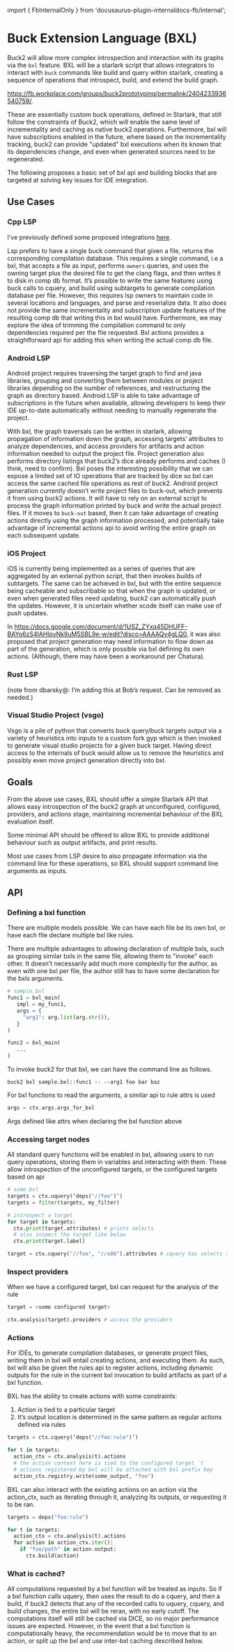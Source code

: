 import { FbInternalOnly } from 'docusaurus-plugin-internaldocs-fb/internal';

# Buck Extension Language (BXL)

Buck2 will allow more complex introspection and interaction with its graphs via
the `bxl` feature. BXL will be a starlark script that allows integrators to
interact with `buck` commands like build and query within starlark, creating a
sequence of operations that introspect, build, and extend the build graph.

<FbInternalOnly>

https://fb.workplace.com/groups/buck2prototyping/permalink/2404233936540759/.

</FbInternalOnly>

These are essentially custom buck operations, defined in Starlark, that still
follow the constraints of Buck2, which will enable the same level of
incrementality and caching as native buck2 operations. Furthermore, bxl will
have subscriptions enabled in the future, where based on the incrementality
tracking, buck2 can provide "updated" bxl executions when its known that its
dependencies change, and even when generated sources need to be regenerated.

The following proposes a basic set of bxl api and building blocks that are
targeted at solving key issues for IDE integration.

## Use Cases

### Cpp LSP

<FbInternalOnly>

I’ve previously defined some proposed integrations
[here](https://docs.google.com/document/d/1jyehtuQ236rtwq2yyLnLmsIgBOctuAm9eoqx95TCO4I/edit).

</FbInternalOnly>

Lsp prefers to have a single buck command that given a file, returns the
corresponding compilation database. This requires a single command, i.e a bxl,
that accepts a file as input, performs `owners` queries, and uses the owning
target plus the desired file to get the clang flags, and then writes it to disk
in comp db format. It’s possible to write the same features using buck calls to
cquery, and build using subtargets to generate compilation database per file.
However, this requires lsp owners to maintain code in several locations and
languages, and parse and reserialize data. It also does not provide the same
incrementality and subscription update features of the resulting comp db that
writing this in bxl would have. Furthermore, we may explore the idea of trimming
the compilation command to only dependencies required per the file requested.
Bxl actions provides a straightforward api for adding this when writing the
actual comp db file.

### Android LSP

Android project requires traversing the target graph to find and java libraries,
grouping and converting them between modules or project libraries depending on
the number of references, and restructuring the graph as directory based.
Android LSP is able to take advantage of subscriptions in the future when
available, allowing developers to keep their IDE up-to-date automatically
without needing to manually regenerate the project.

With bxl, the graph traversals can be written in starlark, allowing propagation
of information down the graph, accessing targets’ attributes to analyze
dependencies, and access providers for artifacts and action information needed
to output the project file. Project generation also performs directory listings
that buck2’s dice already performs and caches (I think, need to confirm). Bxl
poses the interesting possibility that we can expose a limited set of IO
operations that are tracked by dice so bxl can access the same cached file
operations as rest of buck2. Android project generation currently doesn’t write
project files to buck-out, which prevents it from using buck2 actions. It will
have to rely on an external script to process the graph information printed by
buck and write the actual project files. If it moves to `buck-out` based, then
it can take advantage of creating actions directly using the graph information
processed, and potentially take advantage of incremental actions api to avoid
writing the entire graph on each subsequent update.

### iOS Project

iOS is currently being implemented as a series of queries that are aggregated by
an external python script, that then invokes builds of subtargets. The same can
be achieved in bxl, but with the entire sequence being cacheable and
subscribable so that when the graph is updated, or even when generated files
need updating, buck2 can automatically push the updates. However, it is
uncertain whether xcode itself can make use of push updates.

<FbInternalOnly>

In
https://docs.google.com/document/d/1USZ_ZYxq45DHUFF-BAYo6zS4lAHlpvNk9uM5SBL9e-w/edit?disco=AAAAQv4gLQ0,
it was also proposed that project generation may need information to flow down
as part of the generation, which is only possible via bxl defining its own
actions. (Although, there may have been a workaround per Chatura).

</FbInternalOnly>

### Rust LSP

(note from dbarsky@: I’m adding this at Bob’s request. Can be removed as
needed.)

### Visual Studio Project (vsgo)

Vsgo is a pile of python that converts buck query/buck targets output via a
variety of heuristics into inputs to a custom fork gyp which is then invoked to
generate visual studio projects for a given buck target. Having direct access to
the internals of buck would allow us to remove the heuristics and possibly even
move project generation directly into bxl.

## Goals

From the above use cases, BXL should offer a simple Starlark API that allows
easy introspection of the buck2 graph at unconfigured, configured, providers,
and actions stage, maintaining incremental behaviour of the BXL evaluation
itself.

Some minimal API should be offered to allow BXL to provide additional behaviour
such as output artifacts, and print results.

Most use cases from LSP desire to also propagate information via the command
line for these operations, so BXL should support command line arguments as
inputs.

## API

### Defining a bxl function

There are multiple models possible. We can have each file be its own bxl, or
have each file declare multiple bxl like rules.

There are multiple advantages to allowing declaration of multiple bxls, such as
grouping similar bxls in the same file, allowing them to "invoke" each other. It
doesn’t necessarily add much more complexity for the author, as even with one
bxl per file, the author still has to have some declaration for the bxls
arguments.

```python
# sample.bxl
func1 = bxl_main(
   impl = my_func1,
   args = {
     "arg1": arg.list(arg.str()),
   }
)

func2 = bxl_main(
   ...
)

```

To invoke buck2 for that bxl, we can have the command line as follows.

```shell
buck2 bxl sample.bxl::func1 -- --arg1 foo bar baz
```

For bxl functions to read the arguments, a similar api to rule attrs is used

```python
args = ctx.args.args_for_bxl
```

Args defined like attrs when declaring the bxl function above

### Accessing target nodes

All standard query functions will be enabled in bxl, allowing users to run query
operations, storing them in variables and interacting with them. These allow
introspection of the unconfigured targets, or the configured targets based on
api

```python
# some.bxl
targets = ctx.uquery(‘deps("//foo")’)
targets = filter(targets, my_filter)

# introspect a target
for target in targets:
  ctx.print(target.attributes) # prints selects
  # also inspect the target like below
  ctx.print(target.label)

target = ctx.cquery("//foo", "//x86").attributes # cquery has selects resolved
```

### Inspect providers

When we have a configured target, bxl can request for the analysis of the rule

```python
target = <some configured target>

ctx.analysis(target).providers # access the providers
```

### Actions

For IDEs, to generate compilation databases, or generate project files, writing
them in bxl will entail creating actions, and executing them. As such, bxl will
also be given the rules api to register actions, including dynamic outputs for
the rule in the current bxl invocation to build artifacts as part of a bxl
function.

BXL has the ability to create actions with some constraints:

1. Action is tied to a particular target
2. It’s output location is determined in the same pattern as regular actions
   defined via rules

```python
targets = ctx.cquery(‘deps("//foo:rule")’)

for t in targets:
  action_ctx = ctx.analysis(t).actions
  # the action context here is tied to the configured target `t`
  # actions registered by bxl will be attached with bxl prefix key
  action_ctx.registry.write(some_output, "foo")

```

BXL can also interact with the existing actions on an action via the action_ctx,
such as iterating through it, analyzing its outputs, or requesting it to be ran.

```python
targets = deps("foo:rule")

for t in targets:
  action_ctx = ctx.analysis(t).actions
  for action in action_ctx.iter():
    if "foo/path" in action.output:
      ctx.build(action)
```

### What is cached?

All computations requested by a bxl function will be treated as inputs. So if a
bxl function calls uquery, then uses the result to do a cquery, and then a
build, if buck2 detects that any of the recorded calls to uquery, cquery, and
build changes, the entire bxl will be reran, with no early cutoff. The
computations itself will still be cached via DICE, so no major performance
issues are expected. However, in the event that a bxl function is
computationally heavy, the recommendation would be to move that to an action, or
split up the bxl and use inter-bxl caching described below.
